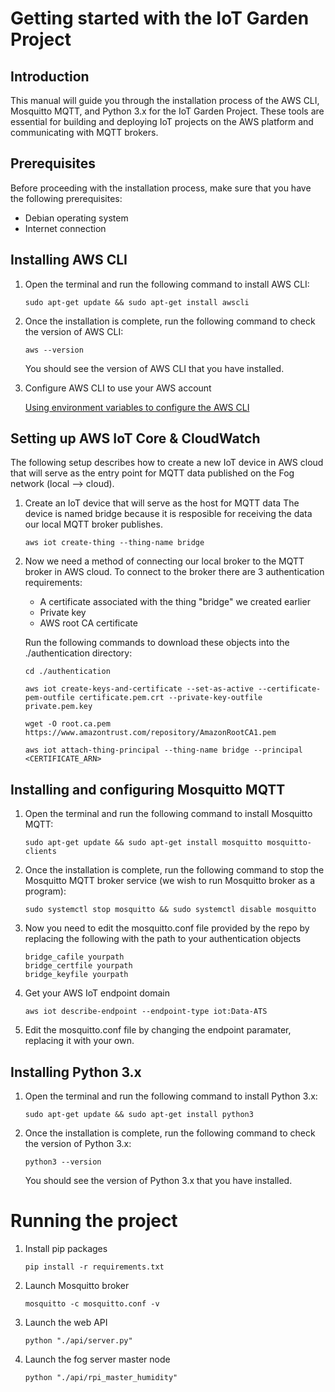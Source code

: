 # Getting started with the IoT Garden Project

## Introduction
This manual will guide you through the installation process of the AWS CLI, Mosquitto MQTT, and Python 3.x for the IoT Garden Project. These tools are essential for building and deploying IoT projects on the AWS platform and communicating with MQTT brokers.

## Prerequisites
Before proceeding with the installation process, make sure that you have the following prerequisites:

- Debian operating system
- Internet connection

## Installing AWS CLI
1. Open the terminal and run the following command to install AWS CLI:

   ```
   sudo apt-get update && sudo apt-get install awscli
   ```

2. Once the installation is complete, run the following command to check the version of AWS CLI:

   ```
   aws --version
   ```

   You should see the version of AWS CLI that you have installed.

2. Configure AWS CLI to use your AWS account

   [Using environment variables to configure the AWS CLI](https://docs.aws.amazon.com/cli/latest/userguide/cli-configure-envvars.html)

## Setting up AWS IoT Core & CloudWatch
   The following setup describes how to create a new IoT device in AWS cloud that will serve as the entry point for MQTT data published on the Fog network (local --> cloud).

1. Create an IoT device that will serve as the host for MQTT data
   The device is named bridge because it is resposible for receiving the data our local MQTT broker publishes.

   ```
   aws iot create-thing --thing-name bridge
   ```
2. Now we need a method of connecting our local broker to the MQTT broker in AWS cloud. To connect to the broker there are 3 authentication requirements:
   - A certificate associated with the thing "bridge" we created earlier
   - Private key
   - AWS root CA certificate

   Run the following commands to download these objects into the ./authentication directory:

   ```
   cd ./authentication
   ```
   ```
   aws iot create-keys-and-certificate --set-as-active --certificate-pem-outfile certificate.pem.crt --private-key-outfile private.pem.key
   ```
   ```
   wget -O root.ca.pem https://www.amazontrust.com/repository/AmazonRootCA1.pem
   ```
   ```
   aws iot attach-thing-principal --thing-name bridge --principal <CERTIFICATE_ARN>
   ```
## Installing and configuring Mosquitto MQTT
1. Open the terminal and run the following command to install Mosquitto MQTT:

   ```
   sudo apt-get update && sudo apt-get install mosquitto mosquitto-clients
   ```

2. Once the installation is complete, run the following command to stop the Mosquitto MQTT broker service (we wish to run Mosquitto broker as a program):

   ```
   sudo systemctl stop mosquitto && sudo systemctl disable mosquitto
   ```
3. Now you need to edit the mosquitto.conf file provided by the repo by replacing the following with the path to your authentication objects

   ```
   bridge_cafile yourpath
   bridge_certfile yourpath
   bridge_keyfile yourpath
   ```
4. Get your AWS IoT endpoint domain

   ```
   aws iot describe-endpoint --endpoint-type iot:Data-ATS
   ```
5. Edit the mosquitto.conf file by changing the endpoint paramater, replacing it with your own.


## Installing Python 3.x
1. Open the terminal and run the following command to install Python 3.x:

   ```
   sudo apt-get update && sudo apt-get install python3
   ```

2. Once the installation is complete, run the following command to check the version of Python 3.x:

   ```
   python3 --version
   ```

   You should see the version of Python 3.x that you have installed.

# Running the project
1. Install pip packages
    ```
    pip install -r requirements.txt
    ```
2. Launch Mosquitto broker
   ```
   mosquitto -c mosquitto.conf -v
   ```
3. Launch the web API
   ```
   python "./api/server.py"
   ```
4. Launch the fog server master node
   ```
   python "./api/rpi_master_humidity"
   ```


